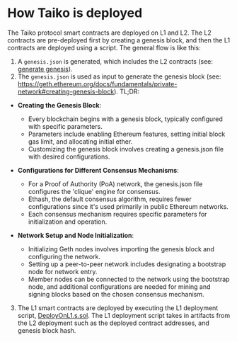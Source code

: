 # How Taiko is deployed

The Taiko protocol smart contracts are deployed on L1 and L2. The L2 contracts are pre-deployed first by creating a genesis block, and then the L1 contracts are deployed using a script. The general flow is like this:

1. A `genesis.json` is generated, which includes the L2 contracts (see: [generate genesis](../utils/generate_genesis/main.ts)).
2. The `genesis.json` is used as input to generate the genesis block (see: https://geth.ethereum.org/docs/fundamentals/private-network#creating-genesis-block).
TL;DR:
- **Creating the Genesis Block**:
  - Every blockchain begins with a genesis block, typically configured with specific parameters.
  - Parameters include enabling Ethereum features, setting initial block gas limit, and allocating initial ether.
  - Customizing the genesis block involves creating a genesis.json file with desired configurations.

- **Configurations for Different Consensus Mechanisms**:
  - For a Proof of Authority (PoA) network, the genesis.json file configures the 'clique' engine for consensus.
  - Ethash, the default consensus algorithm, requires fewer configurations since it's used primarily in public Ethereum networks.
  - Each consensus mechanism requires specific parameters for initialization and operation.

- **Network Setup and Node Initialization**:
  - Initializing Geth nodes involves importing the genesis block and configuring the network.
  - Setting up a peer-to-peer network includes designating a bootstrap node for network entry.
  - Member nodes can be connected to the network using the bootstrap node, and additional configurations are needed for mining and signing blocks based on the chosen consensus mechanism.
3. The L1 smart contracts are deployed by executing the L1 deployment script, [DeployOnL1.s.sol](../script/DeployOnL1.s.sol). The L1 deployment script takes in artifacts from the L2 deployment such as the deployed contract addresses, and genesis block hash.
